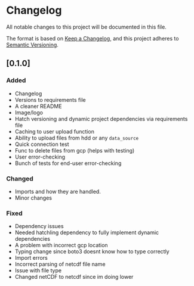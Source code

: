 # Changelog

All notable changes to this project will be documented in this file.

The format is based on [Keep a Changelog](https://keepachangelog.com/en/1.0.0/),
and this project adheres to [Semantic Versioning](https://semver.org/spec/v2.0.0.html).

## [0.1.0]

### Added

- Changelog
- Versions to requirements file
- A cleaner README
- Image/logo
- Hatch versioning and dynamic project dependencies via requirements file
- Caching to user upload function
- Ability to upload files from hdd or any `data_source`
- Quick connection test
- Func to delete files from gcp (helps with testing)
- User error-checking
- Bunch of tests for end-user error-checking

### Changed

- Imports and how they are handled.
- Minor changes

### Fixed

- Dependency issues
- Needed hatchling dependency to fully implement dynamic dependencies
- A problem with incorrect gcp location
- Typing change since boto3 doesnt know how to type correctly
- Import errors
- Incorrect parsing of netcdf file name
- Issue with file type
- Changed netCDF to netcdf since im doing lower
